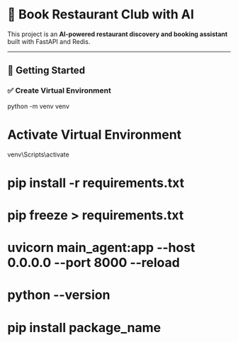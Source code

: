 # 📘 Book Restaurant Club with AI

This project is an **AI-powered restaurant discovery and booking assistant** built with FastAPI and Redis.

---

## 🚀 Getting Started

### ✅ Create Virtual Environment


python -m venv venv 

# Activate Virtual Environment

venv\Scripts\activate

# pip install -r requirements.txt
# pip freeze > requirements.txt

# uvicorn main_agent:app --host 0.0.0.0 --port 8000 --reload
 # python --version
 # pip install package_name
